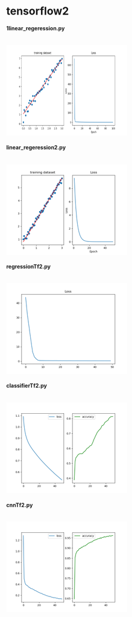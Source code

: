 # tensorflow2

#### 1linear_regeression.py
<br/>
<img src="images/linearModel_loss.png" width="320" height="240">
<br/>

#### linear_regeression2.py
<br/>
<img src="images/linearModel_loss2.png" width="320" height="240">

#### regressionTf2.py
<br/>
<img src="images/regression.png" width="320" height="240">

#### classifierTf2.py
<br/>
<img src="images/clf.png" width="320" height="240">

#### cnnTf2.py
<br/>
<img src="images/mnistCnn.png" width="320" height="240">
